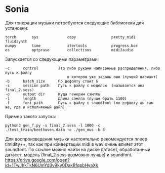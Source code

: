 # Sonia

Для генерации музыки потребуются следующие библиотеки для установки:

    torch       sys             copy                pretty_midi         fluidsynth
    numpy       time            itertools           progress.bar
    os          optprase        collections         midi2audio

Запускается со следующими параметрами:

    -с      control         Это либо руками написанные распределения, либо путь к файлу 
                                в котором уже заданы они (лучший вариант)
    -b      batch_size      По дефолту стоит 6
    -s      session path    Путь к файлу с моделью  (называется она final_2.sess)
    -o      output dir      Куда генерим сэмплы
    -l      length          Длина сэмлпа (лучше брать 1100)
    -f      font_path       Путь к файлу с soundfont (по дефолту он там же, где и исполняемый файл)

Пример такого запуска:

    python3 gen_f.py -s final_2.sess -l 1000 -c ./test_train/beethoven.data -o ./gen_mus -b 8


Для воспроизведения музыки настоятельно рекомендуется плеер timidity++, так как 
при конвертации midi в wav очень влияет этот soundfont.
По ссылке можно найти на диске датасет, обработанный датасет, модель (final_2.sess возможно лучше)
и soundfont.
https://drive.google.com/open?id=1TwJhkTkN6UmYd3v9ky0Dak8fqpbHyaXk
